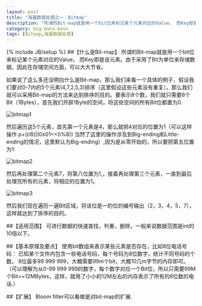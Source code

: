 ```yaml
---
layout: post
title: "海量数据处理之一：Bitmap"
description: "所谓的Bit-map就是用一个bit位来标记某个元素对应的Value， 而Key即是该元素。由于采用了Bit为单位来存储数据，因此在存储空间方面，可以大大节省。"
category: big-data-base
tags: [Bitmap,海量数据处理]
---
```

{% include JB/setup %}
##【什么是Bit-map】
所谓的Bit-map就是用一个bit位来标记某个元素对应的Value， 而Key即是该元素。由于采用了Bit为单位来存储数据，因此在存储空间方面，可以大大节省。
    
如果说了这么多还没明白什么是Bit-map，那么我们来看一个具体的例子，假设我们要对0-7内的5个元素(4,7,2,5,3)排序（这里假设这些元素没有重复）。那么我们就可以采用Bit-map的方法来达到排序的目的。要表示8个数，我们就只需要8个Bit（1Bytes），首先我们开辟1Byte的空间，将这些空间的所有Bit位都置为0.
 
![bitmap1](http://xiangguo.qiniudn.com/img/posts/bitmap/bitmap1.png "bitmap1") 
 
然后遍历这5个元素，首先第一个元素是4，那么就把4对应的位置为1（可以这样操作 p+(i/8)|(0x01<<(i%8)) 当然了这里的操作涉及到Big-ending和Little-ending的情况，这里默认为Big-ending）,因为是从零开始的，所以要把第五位置为1:

![bitmap2](http://xiangguo.qiniudn.com/img/posts/bitmap/bitmap2.png "bitmap2") 

然后再处理第二个元素7，将第八位置为1,，接着再处理第三个元素，一直到最后处理完所有的元素，将相应的位置为1。

![bitmap3](http://xiangguo.qiniudn.com/img/posts/bitmap/bitmap3.png "bitmap3") 
 
然后我们现在遍历一遍Bit区域，将该位是一的位的编号输出（2，3，4，5，7），这样就达到了排序的目的。

##【适用范围】
可进行数据的快速查找，判重，删除，一般来说数据范围是int的10倍以下。

##【基本原理及要点】
使用bit数组来表示某些元素是否存在，比如8位电话号码：
已知某个文件内包含一些电话号码，每个号码为8位数字，统计不同号码的个数。
8位最多99 999 999，大概需要99m个bit，大概10几m字节的内存即可。 （可以理解为从0-99 999 999的数字，每个数字对应一个Bit位，所以只需要99M个Bit==12MBytes，这样，就用了小小的12M左右的内存表示了所有的8位数的电话.）

##【扩展】
Bloom filter可以看做是对bit-map的扩展.
